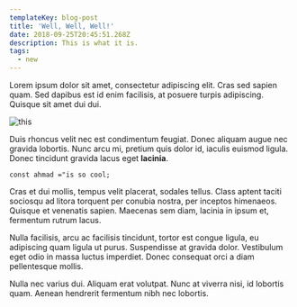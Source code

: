 ```yaml
---
templateKey: blog-post
title: 'Well, Well, Well!'
date: 2018-09-25T20:45:51.268Z
description: This is what it is.
tags:
  - new
---
```

Lorem ipsum dolor sit amet, consectetur adipiscing elit. Cras sed sapien quam. Sed dapibus est id enim facilisis, at posuere turpis adipiscing. Quisque sit amet dui dui.

![this](/img/avatar-social.png)

Duis rhoncus velit nec est condimentum feugiat. Donec aliquam augue nec gravida lobortis. Nunc arcu mi, pretium quis dolor id, iaculis euismod ligula. Donec tincidunt gravida lacus eget **lacinia**.

```
const ahmad ="is so cool;
```

Cras et dui mollis, tempus velit placerat, sodales tellus. Class aptent taciti sociosqu ad litora torquent per conubia nostra, per inceptos himenaeos. Quisque et venenatis sapien. Maecenas sem diam, lacinia in ipsum et, fermentum rutrum lacus.

Nulla facilisis, arcu ac facilisis tincidunt, tortor est congue ligula, eu adipiscing quam ligula ut purus. Suspendisse at gravida dolor. Vestibulum eget odio in massa luctus imperdiet. Donec consequat orci a diam pellentesque mollis.

Nulla nec varius dui. Aliquam erat volutpat. Nunc at viverra nisi, id lobortis quam. Aenean hendrerit fermentum nibh nec lobortis.

